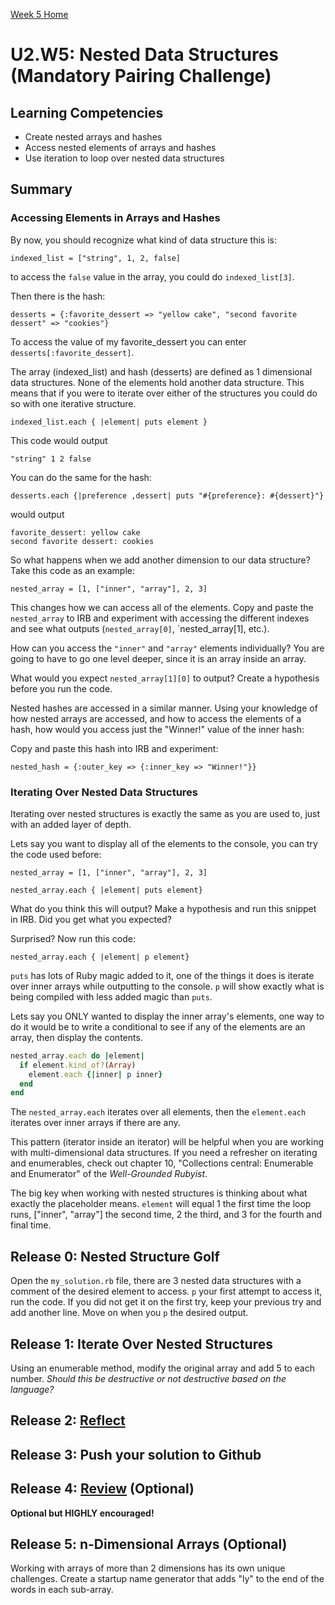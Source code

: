 [Week 5 Home](../)

# U2.W5: Nested Data Structures (Mandatory Pairing Challenge)

## Learning Competencies
- Create nested arrays and hashes
- Access nested elements of arrays and hashes
- Use iteration to loop over nested data structures

## Summary

### Accessing Elements in Arrays and Hashes

By now, you should recognize what kind of data structure this is:

`indexed_list = ["string", 1, 2, false]`

to access the `false` value in the array, you could do `indexed_list[3]`.

Then there is the hash:

`desserts = {:favorite_dessert => "yellow cake", "second favorite dessert" => "cookies"}`

To access the value of my favorite_dessert you can enter `desserts[:favorite_dessert]`.



The array (indexed_list) and hash (desserts) are defined as 1 dimensional data structures. None of the elements hold another data structure. This means that if you were to iterate over either of the structures you could do so with one iterative structure.

`indexed_list.each { |element| puts element }`

This code would output

`"string"
1
2
false
`

You can do the same for the hash:

`desserts.each {|preference ,dessert| puts "#{preference}: #{dessert}"}`

would output

```shell
favorite_dessert: yellow cake
second favorite dessert: cookies
```


So what happens when we add another dimension to our data structure? Take this code as an example:

`nested_array = [1, ["inner", "array"], 2, 3]`

This changes how we can access all of the elements. Copy and paste the `nested_array` to IRB and experiment with accessing the different indexes and see what outputs (`nested_array[0]`, `nested_array[1], etc.).

How can you access the `"inner"` and `"array"` elements individually? You are going to have to go one level deeper, since it is an array inside an array.

What would you expect `nested_array[1][0]` to output? Create a hypothesis before you run the code.

Nested hashes are accessed in a similar manner. Using your knowledge of how nested arrays are accessed, and how to access the elements of a hash, how would you access just the "Winner!" value of the inner hash:

Copy and paste this hash into IRB and experiment:

`nested_hash = {:outer_key => {:inner_key => "Winner!"}}`

### Iterating Over Nested Data Structures

Iterating over nested structures is exactly the same as you are used to, just with an added layer of depth.

Lets say you want to display all of the elements to the console, you can try the code used before:

`nested_array = [1, ["inner", "array"], 2, 3]`

`nested_array.each { |element| puts element}`

What do you think this will output? Make a hypothesis and run this snippet in IRB. Did you get what you expected?

Surprised? Now run this code:

`nested_array.each { |element| p element}`

`puts` has lots of Ruby magic added to it, one of the things it does is iterate over inner arrays while outputting to the console. `p` will show exactly what is being compiled with less added magic than `puts`.

Lets say you ONLY wanted to display the inner array's elements, one way to do it would be to write a conditional to see if any of the elements are an array, then display the contents.

```ruby
nested_array.each do |element|
  if element.kind_of?(Array)
    element.each {|inner| p inner}
  end
end
```

The `nested_array.each` iterates over all elements, then the `element.each` iterates over inner arrays if there are any.

This pattern (iterator inside an iterator) will be helpful when you are working with multi-dimensional data structures. If you need a refresher on iterating and enumerables, check out chapter 10, "Collections central: Enumerable and Enumerator" of the *Well-Grounded Rubyist*.

The big key when working with nested structures is thinking about what exactly the placeholder means. `element` will equal 1 the first time the loop runs, ["inner", "array"] the second time, 2 the third, and 3 for the fourth and final time.

## Release 0: Nested Structure Golf

Open the `my_solution.rb` file, there are 3 nested data structures with a comment of the desired element to access. `p` your first attempt to access it, run the code. If you did not get it on the first try, keep your previous try and add another line. Move on when you `p` the desired output.

## Release 1: Iterate Over Nested Structures

Using an enumerable method, modify the original array and add 5 to each number. *Should this be destructive or not destructive based on the language?*

## Release 2: [Reflect](https://github.com/Devbootcamp/phase-0-handbook/blob/master/coding-references/reflection-guidelines.md)

## Release 3: Push your solution to Github

## Release 4: [Review](https://github.com/Devbootcamp/phase-0-handbook/blob/master/coding-references/review.md) (Optional)
**Optional but HIGHLY encouraged!**

## Release 5: n-Dimensional Arrays (Optional)

Working with arrays of more than 2 dimensions has its own unique challenges. Create a startup name generator that adds "ly" to the end of the words in each sub-array.
